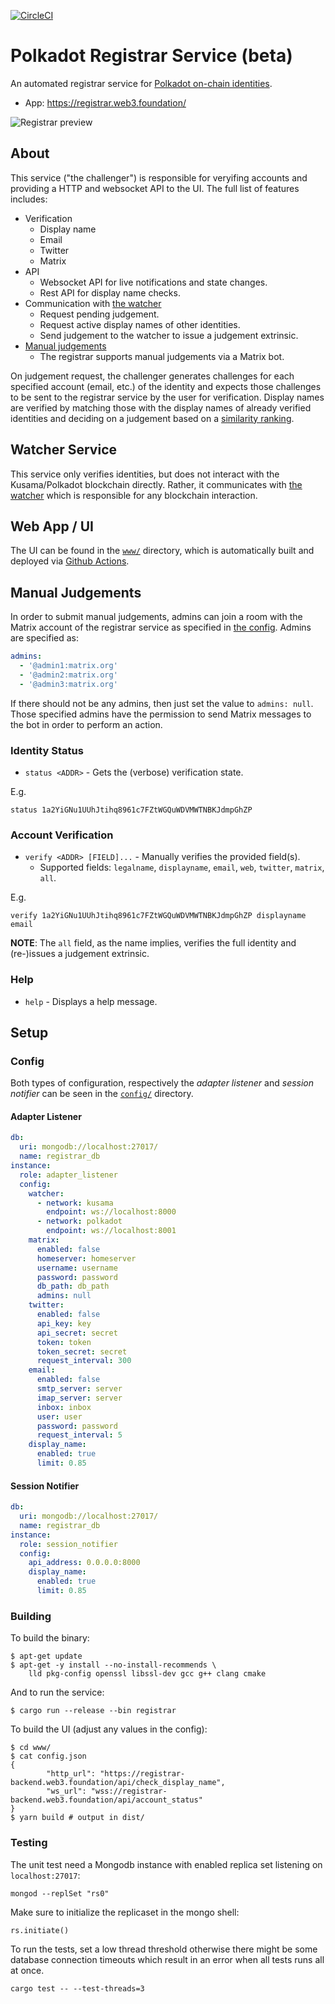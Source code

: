 [![CircleCI](https://circleci.com/gh/w3f/polkadot-registrar-challenger.svg?style=svg)](https://circleci.com/gh/w3f/polkadot-registrar-challenger)

# Polkadot Registrar Service (beta)

An automated registrar service for [Polkadot on-chain identities](https://wiki.polkadot.network/docs/learn-identity).

* App: https://registrar.web3.foundation/

![Registrar preview](https://raw.githubusercontent.com/w3f/polkadot-registrar-challenger/master/registrar_preview.png)

## About

This service ("the challenger") is responsible for veryifing accounts and providing a HTTP and websocket API to the UI. The full list of features includes:

* Verification
  * Display name
  * Email
  * Twitter
  * Matrix
* API
  * Websocket API for live notifications and state changes.
  * Rest API for display name checks.
* Communication with [the watcher](#watcher-service)
  * Request pending judgement.
  * Request active display names of other identities.
  * Send judgement to the watcher to issue a judgement extrinsic.
* [Manual judgements](#manual-judgements)
  * The registrar supports manual judgements via a Matrix bot.

On judgement request, the challenger generates challenges for each specified account (email, etc.) of the identity and expects those challenges to be sent to the registrar service by the user for verification. Display names are verified by matching those with the display names of already verified identities and deciding on a judgement based on a [similarity ranking](https://en.wikipedia.org/wiki/Jaro%E2%80%93Winkler_distance).

## Watcher Service

This service only verifies identities, but does not interact with the Kusama/Polkadot blockchain directly. Rather, it communicates with [the watcher](https://github.com/w3f/polkadot-registrar-watcher) which is responsible for any blockchain interaction.

## Web App / UI

The UI can be found in the [`www/`](./www) directory, which is automatically built and deployed via [Github Actions](./.github/workflows/gh-pages.yml).

## Manual Judgements

In order to submit manual judgements, admins can join a room with the Matrix account of the registrar service as specified in [the config](#adapter-listener). Admins are specified as:

```yaml
admins:
  - '@admin1:matrix.org'
  - '@admin2:matrix.org'
  - '@admin3:matrix.org'
```

If there should not be any admins, then just set the value to `admins: null`. Those specified admins have the permission to send Matrix messages to the bot in order to perform an action.

### Identity Status

* `status <ADDR>` - Gets the (verbose) verification state.

E.g.

```
status 1a2YiGNu1UUhJtihq8961c7FZtWGQuWDVMWTNBKJdmpGhZP
```

### Account Verification

* `verify <ADDR> [FIELD]...` - Manually verifies the provided field(s).
  * Supported fields: `legalname`, `displayname`, `email`, `web`, `twitter`, `matrix`, `all`.

E.g.

```
verify 1a2YiGNu1UUhJtihq8961c7FZtWGQuWDVMWTNBKJdmpGhZP displayname email
```

**NOTE**: The `all` field, as the name implies, verifies the full identity and (re-)issues a judgement extrinsic.

### Help

* `help` - Displays a help message.

## Setup

### Config

Both types of configuration, respectively the _adapter listener_ and _session notifier_ can be seen in the [`config/`](./config) directory.

#### Adapter Listener

```yaml
db:
  uri: mongodb://localhost:27017/
  name: registrar_db
instance:
  role: adapter_listener
  config:
    watcher:
      - network: kusama
        endpoint: ws://localhost:8000
      - network: polkadot
        endpoint: ws://localhost:8001
    matrix:
      enabled: false
      homeserver: homeserver
      username: username
      password: password
      db_path: db_path
      admins: null
    twitter:
      enabled: false
      api_key: key
      api_secret: secret
      token: token
      token_secret: secret
      request_interval: 300
    email:
      enabled: false
      smtp_server: server
      imap_server: server
      inbox: inbox
      user: user
      password: password
      request_interval: 5
    display_name:
      enabled: true
      limit: 0.85
```

#### Session Notifier

```yaml
db:
  uri: mongodb://localhost:27017/
  name: registrar_db
instance:
  role: session_notifier
  config:
    api_address: 0.0.0.0:8000
    display_name:
      enabled: true
      limit: 0.85

```

### Building

To build the binary:

```console
$ apt-get update
$ apt-get -y install --no-install-recommends \
	lld pkg-config openssl libssl-dev gcc g++ clang cmake
```

And to run the service:

```console
$ cargo run --release --bin registrar
```

To build the UI (adjust any values in the config):

```console
$ cd www/
$ cat config.json
{
        "http_url": "https://registrar-backend.web3.foundation/api/check_display_name",
        "ws_url": "wss://registrar-backend.web3.foundation/api/account_status"
}
$ yarn build # output in dist/
```

### Testing

The unit test need a Mongodb instance with enabled replica set listening on
`localhost:27017`:

```console
mongod --replSet "rs0"
```

Make sure to initialize the replicaset in the mongo shell:

```
rs.initiate()
```

To run the tests, set a low thread threshold otherwise there might be some
database connection timeouts which result in an error when all tests runs all at
once.

```console
cargo test -- --test-threads=3
```
